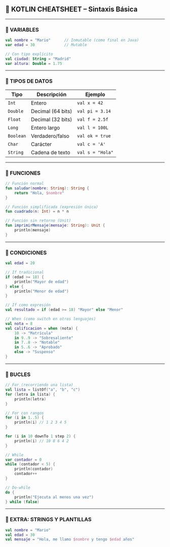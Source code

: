 ## 🧾 **KOTLIN CHEATSHEET – Sintaxis Básica**

---

### 🔹 VARIABLES

```kotlin
val nombre = "Mario"      // Inmutable (como final en Java)
var edad = 30             // Mutable

// Con tipo explícito
val ciudad: String = "Madrid"
var altura: Double = 1.75
```

---

### 🔹 TIPOS DE DATOS

| Tipo      | Descripción       | Ejemplo          |
| --------- | ----------------- | ---------------- |
| `Int`     | Entero            | `val x = 42`     |
| `Double`  | Decimal (64 bits) | `val pi = 3.14`  |
| `Float`   | Decimal (32 bits) | `val f = 2.5f`   |
| `Long`    | Entero largo      | `val l = 100L`   |
| `Boolean` | Verdadero/falso   | `val ok = true`  |
| `Char`    | Carácter          | `val c = 'A'`    |
| `String`  | Cadena de texto   | `val s = "Hola"` |

---

### 🔹 FUNCIONES

```kotlin
// Función normal
fun saludar(nombre: String): String {
    return "Hola, $nombre"
}

// Función simplificada (expresión única)
fun cuadrado(n: Int) = n * n

// Función sin retorno (Unit)
fun imprimirMensaje(mensaje: String): Unit {
    println(mensaje)
}
```

---

### 🔹 CONDICIONES

```kotlin
val edad = 20

// If tradicional
if (edad >= 18) {
    println("Mayor de edad")
} else {
    println("Menor de edad")
}

// If como expresión
val resultado = if (edad >= 18) "Mayor" else "Menor"

// When (como switch en otros lenguajes)
val nota = 8
val calificacion = when (nota) {
    10 -> "Matrícula"
    in 9..9 -> "Sobresaliente"
    in 7..8 -> "Notable"
    in 5..6 -> "Aprobado"
    else -> "Suspenso"
}
```

---

### 🔹 BUCLES

```kotlin
// For (recorriendo una lista)
val lista = listOf("a", "b", "c")
for (letra in lista) {
    println(letra)
}

// For con rangos
for (i in 1..5) {
    println(i) // 1 2 3 4 5
}

for (i in 10 downTo 1 step 2) {
    println(i) // 10 8 6 4 2
}

// While
var contador = 0
while (contador < 5) {
    println(contador)
    contador++
}

// Do-while
do {
    println("Ejecuta al menos una vez")
} while (false)
```

---

### 🔹 EXTRA: STRINGS Y PLANTILLAS

```kotlin
val nombre = "Mario"
val edad = 30
val mensaje = "Hola, me llamo $nombre y tengo $edad años"
```

